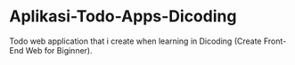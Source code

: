 # Aplikasi-Todo-Apps-Dicoding

Todo web application that i create when learning in Dicoding (Create Front-End Web for Biginner).
